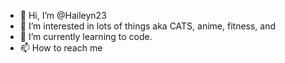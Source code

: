- 👋 Hi, I’m @Haileyn23
- 👀 I’m interested in lots of things aka CATS, anime, fitness, and  
- 🌱 I’m currently learning to code.
- 📫 How to reach me 

<!---
Haileyn23/Haileyn23 is a ✨ special ✨ repository because its `README.md` (this file) appears on your GitHub profile.
You can click the Preview link to take a look at your changes.
--->
